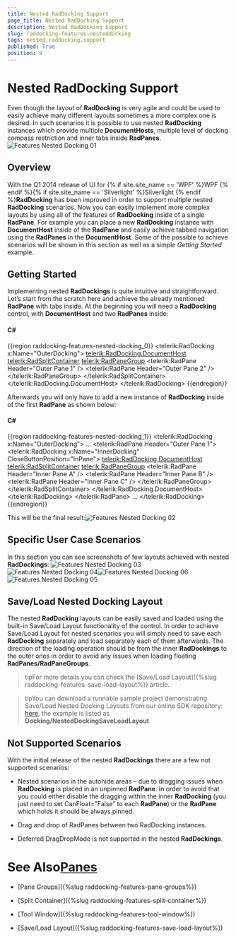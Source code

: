 ```yaml
---
title: Nested RadDocking Support
page_title: Nested RadDocking Support
description: Nested RadDocking Support
slug: raddocking-features-nesteddocking
tags: nested,raddocking,support
published: True
position: 9
---
```


# Nested RadDocking Support



Even though the layout of __RadDocking__ is very agile and could be used to easily achieve many different layouts sometimes a more complex one is desired.
        In such scenarios it is possible to use nested __RadDocking__ instances which provide multiple __DocumentHosts__, multiple level of docking compass restriction and
        inner tabs inside __RadPanes__.
      ![Features Nested Docking 01](images/Features_NestedDocking_01.png)

## Overview

With the Q1 2014 release of UI for {% if site.site_name == 'WPF' %}WPF {% endif %}{% if site.site_name == 'Silverlight' %}Silverlight {% endif %}__RadDocking__ has been improved
          in order to support multiple nested __RadDocking__ scenarios. Now you can easily implement more complex layouts by using all of the features of
          __RadDocking__ inside of a single __RadPane__. For example you can place a new __RadDocking__ instance
          with __DocumentHost__ inside of the __RadPane__ and easily achieve tabbed navigation using the __RadPanes__
          in the __DocumentHost__. Some of the possible to achieve scenarios will be shown in this section as well as a simple *Getting Started* example.
        

## Getting Started

Implementing nested __RadDockings__ is quite intuitive and straightforward. Let’s start from the scratch here and achieve the already mentioned
          __RadPane__ with tabs inside. At the beginning you will need a __RadDocking__ control, with
          __DocumentHost__ and two __RadPanes__ inside:
        

#### __C#__

{{region raddocking-features-nested-docking_0}}
	<telerik:RadDocking x:Name="OuterDocking">
	    <telerik:RadDocking.DocumentHost>
	        <telerik:RadSplitContainer>
	            <telerik:RadPaneGroup>
	                <telerik:RadPane Header="Outer Pane 1" />
	                <telerik:RadPane Header="Outer Pane 2" />
	            </telerik:RadPaneGroup>
	        </telerik:RadSplitContainer>
	    </telerik:RadDocking.DocumentHost>
	</telerik:RadDocking>
	{{endregion}}



Afterwards you will only have to add a new instance of __RadDocking__ inside of the first __RadPane__ as shown below:
        

#### __C#__

{{region raddocking-features-nested-docking_1}}
	<telerik:RadDocking x:Name="OuterDocking">
	    ...
	    <telerik:RadPane Header="Outer Pane 1">
	        <telerik:RadDocking x:Name="InnerDocking" CloseButtonPosition="InPane">
	            <telerik:RadDocking.DocumentHost>
	                <telerik:RadSplitContainer>
	                    <telerik:RadPaneGroup>
	                        <telerik:RadPane Header="Inner Pane A" />
	                        <telerik:RadPane Header="Inner Pane B" />
	                        <telerik:RadPane Header="Inner Pane C" />
	                    </telerik:RadPaneGroup>
	                </telerik:RadSplitContainer>
	            </telerik:RadDocking.DocumentHost>
	        </telerik:RadDocking>
	    </telerik:RadPane>
	    ...
	</telerik:RadDocking>
	{{endregion}}



This will be the final result:![Features Nested Docking 02](images/Features_NestedDocking_02.png)

## Specific User Case Scenarios

In this section you can see screenshots of few layouts achieved with nested __RadDockings__:
        ![Features Nested Docking 03](images/Features_NestedDocking_03.png)![Features Nested Docking 04](images/Features_NestedDocking_04.png)![Features Nested Docking 06](images/Features_NestedDocking_06.png)![Features Nested Docking 05](images/Features_NestedDocking_05.png)

## Save/Load Nested Docking Layout

The nested __RadDocking__ layouts can be easily saved and loaded using the built-in Save/Load Layout functionality of the control.
          In order to achieve Save/Load Layout for nested scenarios you will simply need to save each __RadDocking__ separately and load separately
          each of them afterwards. The direction of the loading operation should be from the inner __RadDockings__ to the outer ones in order to avoid
          any issues when loading floating __RadPanes/RadPaneGroups__.
        

>tipFor more details you can check the [Save/Load Layout]({%slug raddocking-features-save-load-layout%}) article.
          

>tipYou can download a runnable sample project demonstrating Save/Load Nested Docking Layouts from our online SDK repository:
            [here](https://github.com/telerik/xaml-sdk), the example is listed as __Docking/NestedDockingSaveLoadLayout__.
          

## Not Supported Scenarios

With the initial release of the nested __RadDockings__ there are a few not supported scenarios:
        

* Nested scenarios in the autohide areas – due to dragging issues when __RadDocking__ is placed in an unpinned __RadPane__.
              In order to avoid that you could either disable the dragging within the inner __RadDocking__ (you just need to set CanFloat=”False” to each __RadPane__)
              or the __RadPane__ which holds it should be always pinned.
            

* Drag and drop of RadPanes between two RadDocking instances.
            

* Deferred DragDropMode is not supported in the nested __RadDockings__.
            

# See Also[Panes](a97c7e77-5e76-4dfa-9cd5-9f8a382ddfe0)

 * [Pane Groups]({%slug raddocking-features-pane-groups%})

 * [Split Container]({%slug raddocking-features-split-container%})

 * [Tool Window]({%slug raddocking-features-tool-window%})

 * [Save/Load Layout]({%slug raddocking-features-save-load-layout%})
